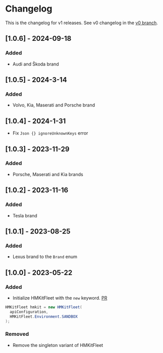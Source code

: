 # Changelog

This is the changelog for v1 releases. See v0 changelog in the [v0 branch](https://github.com/highmobility/hmkit-fleet/tree/v0).

## [1.0.6] - 2024-09-18

### Added

- Audi and Škoda brand

## [1.0.5] - 2024-3-14

### Added

- Volvo, Kia, Maserati and Porsche brand
 
## [1.0.4] - 2024-1-31

- Fix `Json {} ignoreUnknownKeys` error

## [1.0.3] - 2023-11-29

### Added

- Porsche, Maserati and Kia brands

## [1.0.2] - 2023-11-16

### Added

- Tesla brand

## [1.0.1] - 2023-08-25

### Added

- Lexus brand to the `Brand` enum

## [1.0.0] - 2023-05-22

### Added

- Initialize HMKitFleet with the `new` keyword. [PR](https://github.com/highmobility/hmkit-fleet/pull/19)
```java
HMKitFleet hmkit = new HMKitFleet(
  apiConfiguration,
  HMKitFleet.Environment.SANDBOX
);
```

### Removed

- Remove the singleton variant of HMKitFleet
